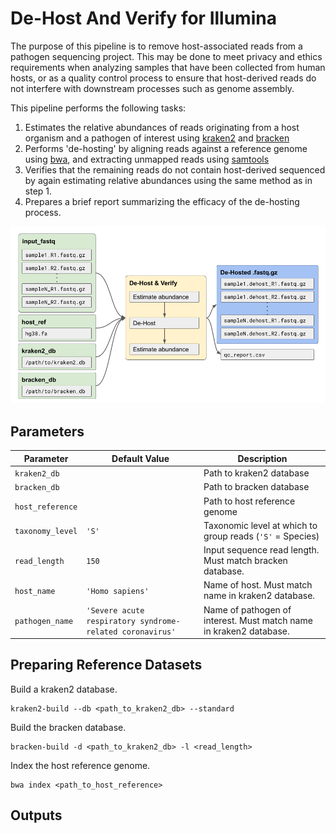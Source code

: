 # De-Host And Verify for Illumina

The purpose of this pipeline is to remove host-associated reads from a pathogen sequencing project. This may be done to meet privacy and ethics requirements when analyzing samples that have been collected from human hosts, or as a quality control process to ensure that host-derived reads do not interfere with downstream processes such as genome assembly.

This pipeline performs the following tasks:

1. Estimates the relative abundances of reads originating from a host organism and a pathogen of interest using [kraken2](https://github.com/DerrickWood/kraken2) and [bracken](https://github.com/jenniferlu717/Bracken)
2. Performs 'de-hosting' by aligning reads against a reference genome using [bwa](https://github.com/lh3/bwa), and extracting unmapped reads using [samtools](https://github.com/samtools/samtools)
3. Verifies that the remaining reads do not contain host-derived sequenced by again estimating relative abundances using the same method as in step 1.
4. Prepares a brief report summarizing the efficacy of the de-hosting process.

![workflow.png][]

[workflow.png]: doc/images/workflow.png

## Parameters

| Parameter        | Default Value | Description |
| ---------------- | ------------- | ----------- |
| `kraken2_db`     |  | Path to kraken2 database |
| `bracken_db`     |  | Path to bracken database |
| `host_reference` |  | Path to host reference genome |
| `taxonomy_level` | `'S'` | Taxonomic level at which to group reads (`'S'` = Species) |
| `read_length`    | `150` | Input sequence read length. Must match bracken database. |
| `host_name`      | `'Homo sapiens'` | Name of host. Must match name in kraken2 database. |
| `pathogen_name`  | `'Severe acute respiratory syndrome-related coronavirus'` | Name of pathogen of interest. Must match name in kraken2 database. |

## Preparing Reference Datasets

Build a kraken2 database.
```
kraken2-build --db <path_to_kraken2_db> --standard
```

Build the bracken database.
```
bracken-build -d <path_to_kraken2_db> -l <read_length>
```

Index the host reference genome.
```
bwa index <path_to_host_reference>
```

## Outputs